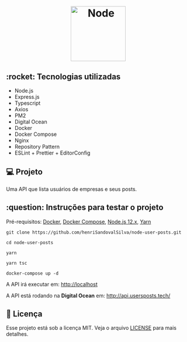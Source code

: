 <h1 align="center">
    <img alt="Node" title="Node" src="https://nodejs.org/static/images/logos/nodejs-new-black.svg" width="150px" />
</h1>

<h2>:rocket: Tecnologias utilizadas</h2>
<ul>
  <li>Node.js</li>
  <li>Express.js</li>
  <li>Typescript</li>
  <li>Axios</li>
  <li>PM2</li>
  <li>Digital Ocean</li>
  <li>Docker</li>
  <li>Docker Compose</li>
  <li>Nginx</li>
  <li>Repository Pattern</li>
  <li>ESLint + Prettier + EditorConfig</li>
</ul>

<h2>💻 Projeto</h2>

Uma API que lista usuários de empresas e seus posts.

<h2>:question: Instruções para testar o projeto</h2>

Pré-requisitos: 
 <a href="https://docs.docker.com/engine/install/ubuntu/" target="_blank">Docker</a>, 
<a href="https://docs.docker.com/compose/install/" target="_blank">Docker Compose</a>, 
<a href="https://github.com/nodesource/distributions/blob/master/README.md#debinstall" target="_blank">Node.js 12.x</a>, 
<a href="https://classic.yarnpkg.com/pt-BR/docs/install/#debian-stable" target="_blank">Yarn</a>

`git clone https://github.com/henriSandovalSilva/node-user-posts.git`

`cd node-user-posts`<br>

`yarn`<br>

`yarn tsc`<br>

`docker-compose up -d`<br>

A API irá executar em: [http://localhost](http://localhost)

A API está rodando na <b>Digital Ocean</b> em: http://api.usersposts.tech/

## :memo: Licença

Esse projeto está sob a licença MIT. Veja o arquivo [LICENSE](LICENSE.md) para mais detalhes.
